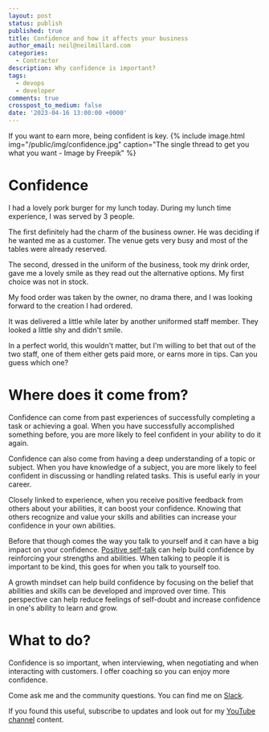 ```yaml
---
layout: post
status: publish
published: true
title: Confidence and how it affects your business
author_email: neil@neilmillard.com
categories:
  - Contractor
description: Why confidence is important?
tags:
  - devops
  - developer
comments: true
crosspost_to_medium: false
date: '2023-04-16 13:00:00 +0000'
---
```

If you want to earn more, being confident is key.
{% include image.html
img="/public/img/confidence.jpg"
caption="The single thread to get you what you want - Image by Freepik" %}

Confidence
==========
I had a lovely pork burger for my lunch today. During my lunch time experience, I was served by 3 people.

The first definitely had the charm of the business owner. He was deciding if he wanted me as a customer. The venue
gets very busy and most of the tables were already reserved.

The second, dressed in the uniform of the business, took my drink order, gave me a lovely smile as they read out the
alternative options. My first choice was not in stock.

My food order was taken by the owner, no drama there, and I was looking forward to the creation I had ordered.

It was delivered a little while later by another uniformed staff member. They looked a little shy and didn't smile.

In a perfect world, this wouldn't matter, but I'm willing to bet that out of the two staff, one of them either gets
paid more, or earns more in tips. Can you guess which one?

Where does it come from?
=========================

Confidence can come from past experiences of successfully completing a task or achieving a goal. When you have
successfully accomplished something before, you are more likely to feel confident in your ability to do it again.

Confidence can also come from having a deep understanding of a topic or subject. When you have knowledge of a subject,
you are more likely to feel confident in discussing or handling related tasks. This is useful early in your career.

Closely linked to experience, when you receive positive feedback from others about your abilities, it can boost your
confidence. Knowing that others recognize and value your skills and abilities can increase your confidence in your own
abilities.

Before that though comes the way you talk to yourself and it can have a big impact on your confidence. [Positive
self-talk][self-talk] can help build confidence by reinforcing your strengths and abilities. When talking to people it
is important to be kind, this goes for when you talk to yourself too.

A growth mindset can help build confidence by focusing on the belief that abilities and skills can be developed and
improved over time. This perspective can help reduce feelings of self-doubt and increase confidence in one's ability
to learn and grow.

What to do?
===========
Confidence is so important, when interviewing, when negotiating and when interacting with customers. I offer coaching
so you can enjoy more confidence.


Come ask me and the community questions. You can find me on [Slack]({{site.data.slack.invite}}).


If you found this useful, subscribe to updates and look out for my [YouTube channel]({{site.data.youtube.channel}}) content.

[self-talk]: https://amzn.to/3L3l6eu
